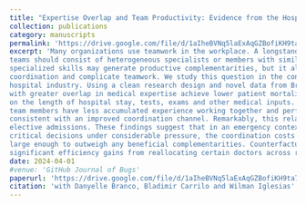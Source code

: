 ```yaml
---
title: "Expertise Overlap and Team Productivity: Evidence from the Hospital Industry"
collection: publications
category: manuscripts
permalink: 'https://drive.google.com/file/d/1aIheBVNq5laExAqGZBofiKH9ta711aig/view'
excerpt: 'Many organizations use teamwork in the workplace. A longstanding question in economics is whether
teams should consist of heterogeneous specialists or members with similar expertise. Diversity in
specialized skills may generate productive complementarities, but it also may increase the costs of
coordination and complicate teamwork. We study this question in the context of doctor teams in the
hospital industry. Using a clean research design and novel data from Brazil, we find that teams of doctors
with greater overlap in medical expertise achieve lower patient mortality rates while reducing spending
on the length of hospital stay, tests, exams and other medical inputs. These effects are larger when
team members have less accumulated experience working together and perform more complex tasks,
consistent with an improved coordination channel. Remarkably, this relationship is not observed for
elective admissions. These findings suggest that in an emergency context, where doctor teams must make
critical decisions under considerable pressure, the coordination costs of diversity in specialized skills are
large enough to outweigh any beneficial complementarities. Counterfactual policy simulations suggest
significant efficiency gains from reallocating certain doctors across regular workdays.'
date: 2024-04-01
#venue: 'GitHub Journal of Bugs'
paperurl: 'https://drive.google.com/file/d/1aIheBVNq5laExAqGZBofiKH9ta711aig/view'
citation: 'with Danyelle Branco, Bladimir Carrilo and Wilman Iglesias'
---
```

